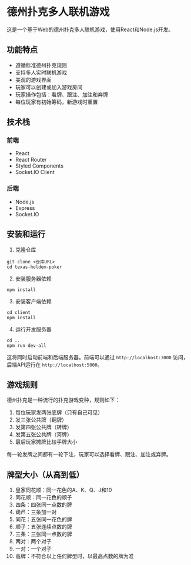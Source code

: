 # 德州扑克多人联机游戏

这是一个基于Web的德州扑克多人联机游戏，使用React和Node.js开发。

## 功能特点

- 遵循标准德州扑克规则
- 支持多人实时联机游戏
- 美观的游戏界面
- 玩家可以创建或加入游戏房间
- 玩家操作包括：看牌、跟注、加注和弃牌
- 每位玩家有初始筹码，新游戏时重置

## 技术栈

### 前端
- React
- React Router
- Styled Components
- Socket.IO Client

### 后端
- Node.js
- Express
- Socket.IO

## 安装和运行

1. 克隆仓库
```
git clone <仓库URL>
cd texas-holdem-poker
```

2. 安装服务器依赖
```
npm install
```

3. 安装客户端依赖
```
cd client
npm install
```

4. 运行开发服务器
```
cd ..
npm run dev-all
```

这将同时启动前端和后端服务器。前端可以通过 `http://localhost:3000` 访问，后端API运行在 `http://localhost:5000`。

## 游戏规则

德州扑克是一种流行的扑克游戏变种，规则如下：

1. 每位玩家发两张底牌（只有自己可见）
2. 发三张公共牌（翻牌）
3. 发第四张公共牌（转牌）
4. 发第五张公共牌（河牌）
5. 最后玩家摊牌比较手牌大小

每一轮发牌之间都有一轮下注，玩家可以选择看牌、跟注、加注或弃牌。

## 牌型大小（从高到低）

1. 皇家同花顺：同一花色的A、K、Q、J和10
2. 同花顺：同一花色的顺子
3. 四条：四张同一点数的牌
4. 葫芦：三条加一对
5. 同花：五张同一花色的牌
6. 顺子：五张连续点数的牌
7. 三条：三张同一点数的牌
8. 两对：两个对子
9. 一对：一个对子
10. 高牌：不符合以上任何牌型时，以最高点数的牌为准 